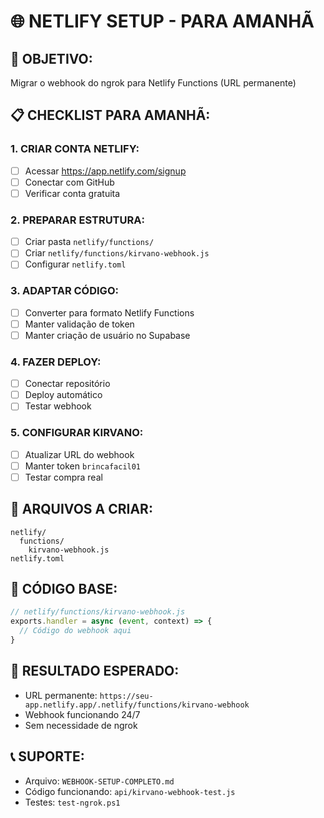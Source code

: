 # 🌐 NETLIFY SETUP - PARA AMANHÃ

## 🎯 **OBJETIVO:**
Migrar o webhook do ngrok para Netlify Functions (URL permanente)

## 📋 **CHECKLIST PARA AMANHÃ:**

### **1. CRIAR CONTA NETLIFY:**
- [ ] Acessar https://app.netlify.com/signup
- [ ] Conectar com GitHub
- [ ] Verificar conta gratuita

### **2. PREPARAR ESTRUTURA:**
- [ ] Criar pasta `netlify/functions/`
- [ ] Criar `netlify/functions/kirvano-webhook.js`
- [ ] Configurar `netlify.toml`

### **3. ADAPTAR CÓDIGO:**
- [ ] Converter para formato Netlify Functions
- [ ] Manter validação de token
- [ ] Manter criação de usuário no Supabase

### **4. FAZER DEPLOY:**
- [ ] Conectar repositório
- [ ] Deploy automático
- [ ] Testar webhook

### **5. CONFIGURAR KIRVANO:**
- [ ] Atualizar URL do webhook
- [ ] Manter token `brincafacil01`
- [ ] Testar compra real

## 📁 **ARQUIVOS A CRIAR:**
```
netlify/
  functions/
    kirvano-webhook.js
netlify.toml
```

## 🔧 **CÓDIGO BASE:**
```javascript
// netlify/functions/kirvano-webhook.js
exports.handler = async (event, context) => {
  // Código do webhook aqui
}
```

## 🎉 **RESULTADO ESPERADO:**
- URL permanente: `https://seu-app.netlify.app/.netlify/functions/kirvano-webhook`
- Webhook funcionando 24/7
- Sem necessidade de ngrok

## 📞 **SUPORTE:**
- Arquivo: `WEBHOOK-SETUP-COMPLETO.md`
- Código funcionando: `api/kirvano-webhook-test.js`
- Testes: `test-ngrok.ps1`


